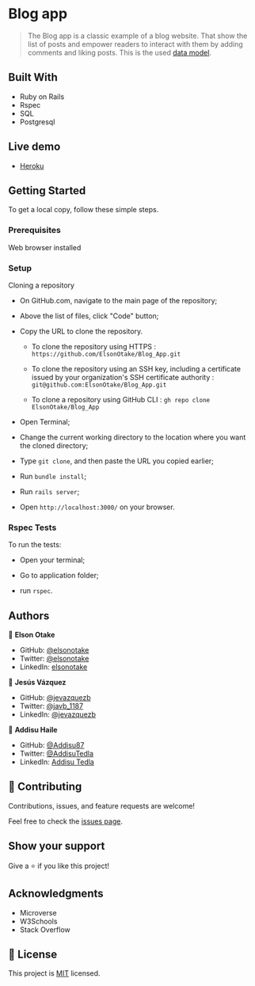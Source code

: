 # Blog app

> The Blog app is a classic example of a blog website. That show the list of posts and empower readers to interact with them by adding comments and liking posts. This is the used [data model](./lib/assets/blog_app_erd.png).


## Built With

- Ruby on Rails
- Rspec
- SQL 
- Postgresql

## Live demo

- [Heroku](https://elsonotake-blog-app.herokuapp.com/)


## Getting Started

To get a local copy, follow these simple steps.

### Prerequisites

Web browser installed

### Setup

Cloning a repository

- On GitHub.com, navigate to the main page of the repository;

- Above the list of files, click "Code" button;

- Copy the URL to clone the repository. 

  - To clone the repository using HTTPS : `https://github.com/ElsonOtake/Blog_App.git`

  - To clone the repository using an SSH key, including a certificate issued by your organization's SSH certificate authority : `git@github.com:ElsonOtake/Blog_App.git`

  - To clone a repository using GitHub CLI : `gh repo clone ElsonOtake/Blog_App`

- Open Terminal;

- Change the current working directory to the location where you want the cloned directory;

- Type `git clone`, and then paste the URL you copied earlier;

- Run `bundle install`;

- Run `rails server`;

- Open `http://localhost:3000/` on your browser.


### Rspec Tests

To run the tests:

- Open your terminal;

- Go to application folder;

- run `rspec`.


## Authors

👤 **Elson Otake**

- GitHub: [@elsonotake](https://github.com/elsonotake)
- Twitter: [@elsonotake](https://twitter.com/elsonotake)
- LinkedIn: [elsonotake](https://linkedin.com/in/elsonotake)

👤 **Jesús Vázquez**

- GitHub: [@jevazquezb](https://github.com/jevazquezb)
- Twitter: [@javb_1187](https://twitter.com/javb_1187)
- LinkedIn: [@jevazquezb](https://www.linkedin.com/in/jevazquezb)

👤 **Addisu Haile**

- GitHub: [@Addisu87](https://github.com/Addisu87)
- Twitter: [@AddisuTedla](https://twitter.com/AddisuTedla)
- LinkedIn: [Addisu Tedla](www.linkedin.com/in/addisu-tedla/)


## 🤝 Contributing

Contributions, issues, and feature requests are welcome!

Feel free to check the [issues page](../../issues/).


## Show your support

Give a ⭐️ if you like this project!


## Acknowledgments

- Microverse
- W3Schools
- Stack Overflow


## 📝 License

This project is [MIT](./MIT.md) licensed.
